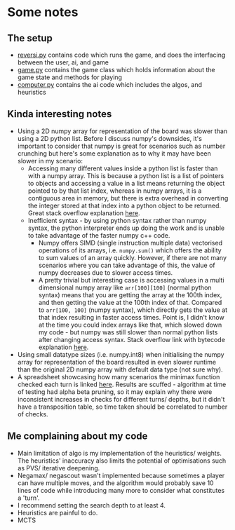 # Some notes

## The setup
- [reversi.py](reversi.py) contains code which runs the game, and does the interfacing between the user, ai, and game
- [game.py](game.py) contains the game class which holds information about the game state and methods for playing
- [computer.py](computer.py) contains the ai code which includes the algos, and heuristics

## Kinda interesting notes
- Using a 2D numpy array for representation of the board was slower than using a 2D python list. Before I discuss numpy's downsides, it's important to consider that numpy is great for scenarios such as number crunching but here's some explanation as to why it may have been slower in my scenario:
  - Accessing many different values inside a python list is faster than with a numpy array. This is because a python list is a list of pointers to objects and accessing a value in a list means returning the object pointed to by that list index, whereas in numpy arrays, it is a contiguous area in memory, but there is extra overhead in converting the integer stored at that index into a python object to be returned. Great stack overflow explanation [here](https://stackoverflow.com/questions/44224696/converting-numpy-array-to-a-set-takes-too-long/44226069#44226069).
  - Inefficient syntax - by using python syntax rather than numpy syntax, the python interpreter ends up doing the work and is unable to take advantage of the faster numpy c++ code.
	- Numpy offers SIMD (single instruction multiple data) vectorised operations of its arrays, i.e. ```numpy.sum()``` which offers the ability to sum values of an array quickly. However, if there are not many scenarios where you can take advantage of this, the value of numpy decreases due to slower access times.
    - A pretty trivial but interesting case is accessing values in a multi dimensional numpy array like ```arr[100][100]``` (normal python syntax) means that you are getting the array at the 100th index, and then getting the value at the 100th index of that. Compared to ```arr[100, 100]``` (numpy syntax), which directly gets the value at that index resulting in faster access times. Point is, I didn't know at the time you could index arrays like that, which slowed down my code - but numpy was still slower than normal python lists after changing access syntax. Stack overflow link with bytecode explanation [here](https://stackoverflow.com/questions/29281680/numpy-individual-element-access-slower-than-for-lists).
- Using small datatype sizes (i.e. numpy.int8) when initialising the numpy array for representation of the board resulted in even slower runtime than the original 2D numpy array with default data type (not sure why).
- A spreadsheet showcasing how many scenarios the minimax function checked each turn is linked [here](https://docs.google.com/spreadsheets/d/1Bg-CorpUQpmLuJNiVqcAQRPe22uGhv7ZhbHWpEP5OJg/edit?usp=sharing). Results are scuffed - algorithm at time of testing had alpha beta pruning, so it may explain why there were inconsistent increases in checks for different turns/ depths, but it didn't have a transposition table, so time taken should be correlated to number of checks.

## Me complaining about my code
- Main limitation of algo is my implementation of the heuristics/ weights. The heuristics' inaccuracy also limits the potential of optimisations such as PVS/ iterative deepening.
- Negamax/ negascout wasn't implemented because sometimes a player can have multiple moves, and the algorithm would probably save 10 lines of code while introducing many more to consider what constitutes a 'turn'.
- I recommend setting the search depth to at least 4.
- Heuristics are painful to do.
- MCTS

